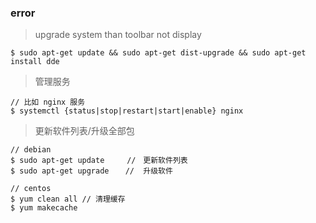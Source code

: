 ### error

> upgrade system than toolbar not display
```
$ sudo apt-get update && sudo apt-get dist-upgrade && sudo apt-get install dde
```

> 管理服务
```
// 比如 nginx 服务
$ systemctl {status|stop|restart|start|enable} nginx
```
> 更新软件列表/升级全部包
```
// debian
$ sudo apt-get update     //　更新软件列表 
$ sudo apt-get upgrade 　 //  升级软件
 
// centos
$ yum clean all // 清理缓存
$ yum makecache
```

